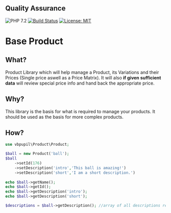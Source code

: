 ## Quality Assurance

![PHP 7.2](https://img.shields.io/badge/PHP-7.2-blue.svg)
[![Build Status](https://travis-ci.org/vbpupil/product.svg?branch=master)](https://travis-ci.org/vbpupil/product)
[![License: MIT](https://img.shields.io/badge/License-MIT-green.svg)](https://opensource.org/licenses/MIT)

# Base Product

## What?
Product Library which will help manage a Product, its Variations and their Prices (Single price aswell as a Price Matrix). It will also **if given sufficient data**
will review special price info and hand back the appropriate price.



## Why?
This library is the basis for what is required to manage your products. It should be used as the basis for more complex products.

## How?
```php
use vbpupil\Product\Product;

$ball = new Product('ball');
$ball
    ->setId(176)
    ->setDescription('intro','This ball is amazing!')
    ->setDescription('short','I am a short description.')
    
echo $ball->getName();
echo $ball->getId();
echo $ball->getDescription('intro');
echo $ball->getDescription('short');

$descriptions = $ball->getDescription(); //array of all descriptions returned
```